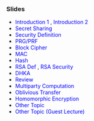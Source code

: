 

<h3>  Slides </h3>
<ul>
   <li> <a href="http://nitrieu.github.io/files/lec1.pdf" style="color:blue; text-decoration: none"> Introduction 1 </a>, <a href="http://nitrieu.github.io/files/lec2.pdf" style="color:blue; text-decoration: none"> Introduction 2 </a>  </li>
     <li> <a href="http://nitrieu.github.io/files/lec3.pdf" style="color:blue; text-decoration: none"> Secret Sharing </a>  </li>
      <li> <a href="http://nitrieu.github.io/files/lec4.pdf" style="color:blue; text-decoration: none"> Security Definition </a>  </li>
       <li> <a href="http://nitrieu.github.io/files/lec5.pdf" style="color:blue; text-decoration: none"> PRG/PRF </a>  </li>
         <li> <a href="http://nitrieu.github.io/files/lec6.pdf" style="color:blue; text-decoration: none"> Block Cipher </a>  </li>
           <li> <a href="http://nitrieu.github.io/files/lec7.pdf" style="color:blue; text-decoration: none"> MAC </a>  </li>
            <li> <a href="http://nitrieu.github.io/files/lec8.pdf" style="color:blue; text-decoration: none"> Hash </a>  </li>
              <li> <a href="http://nitrieu.github.io/files/lec9.pdf" style="color:blue; text-decoration: none"> RSA Def </a>, <a href="http://nitrieu.github.io/files/lec7-2.pdf" style="color:blue; text-decoration: none"> RSA Security</a>   </li>
              <li> <a href="http://nitrieu.github.io/files/lec10.pdf" style="color:blue; text-decoration: none"> DHKA</a>  </li>
                <li> <a href="http://nitrieu.github.io/files/lec11.pdf" style="color:blue; text-decoration: none"> Review</a>  </li>
                   <li> <a href="http://nitrieu.github.io/files/lec12.pdf" style="color:blue; text-decoration: none"> Multiparty Computation</a>  </li>
                   <li> <a href="http://nitrieu.github.io/files/lec13.pdf" style="color:blue; text-decoration: none"> Oblivious Transfer </a>  </li>
                       <li> <a href="http://nitrieu.github.io/files/lec14.pdf" style="color:blue; text-decoration: none"> Homomorphic Encryption </a>  </li>
                       <li> <a href="http://nitrieu.github.io/files/lec15.pdf" style="color:blue; text-decoration: none"> Other Topic</a>  </li>
                         <li> <a href="http://nitrieu.github.io/files/lec16.pdf" style="color:blue; text-decoration: none"> Other Topic (Guest Lecture)</a>  </li>
              
</ul>

